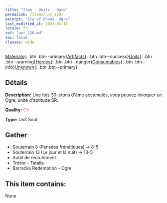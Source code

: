 ```yaml
---
title: "Item - Units - Ogre"
permalink: /Items/unt_220/
excerpt: "Era of Chaos  Ogre"
last_modified_at: 2021-03-18
locale: fr
ref: "unt_220.md"
toc: false
classes: wide
---
```

 [Materials](/fr/Items/){: .btn .btn--primary}[Artifacts](/fr/Items/Artifacts/){: .btn .btn--success}[Units](/fr/Items/Units/){: .btn .btn--warning}[Heroes](/fr/Items/Heroes/){: .btn .btn--danger}[Consumables](/fr/Items/Consumables/){: .btn .btn--info}[Unknown](/fr/Items/Unknown/){: .btn .btn--primary}

## Détails
 **Description:** Une fois 30 jetons d'âme accumulés, vous pouvez invoquer un Ogre, unité d'aptitude SR.

 **Quality:** <span style="color: #DA70D6">OK</span>

 **Type:** Unit Soul

## Gather

*    Souterrain 8 (Pensées frénétiques) -> 8-5 
*    Souterrain 13 (Le jour et la nuit) -> 13-5 
*    Autel de recrutement 
*    Trésor - Tatalia 
*    Barracks Redemption - Ogre 

## This item contains:

  None

